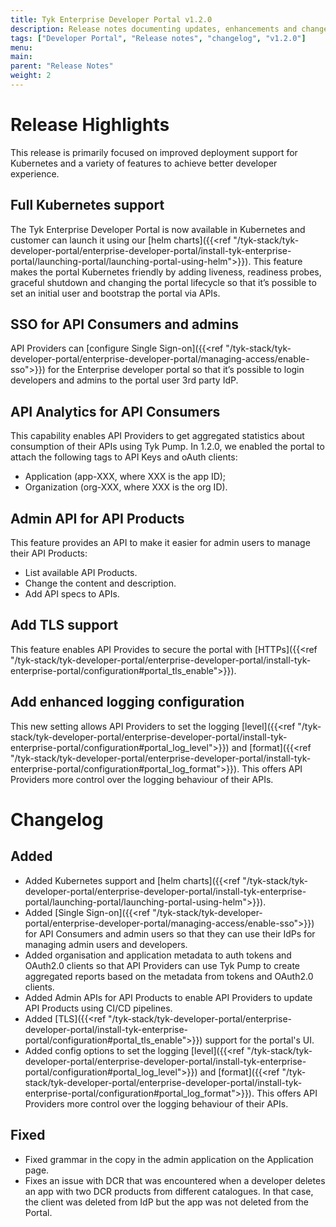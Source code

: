 ```yaml
---
title: Tyk Enterprise Developer Portal v1.2.0
description: Release notes documenting updates, enhancements and changes for Tyk Enterprise Developer Portal v1.2.0
tags: ["Developer Portal", "Release notes", "changelog", "v1.2.0"]
menu:
main:
parent: "Release Notes"
weight: 2
---
```


# Release Highlights
This release is primarily focused on improved deployment support for Kubernetes and a variety of features to achieve better developer experience.

## Full Kubernetes support
The Tyk Enterprise Developer Portal is now available in Kubernetes and customer can launch it using our [helm charts]({{<ref "/tyk-stack/tyk-developer-portal/enterprise-developer-portal/install-tyk-enterprise-portal/launching-portal/launching-portal-using-helm">}}). This feature makes the portal Kubernetes friendly by adding liveness, readiness probes, graceful shutdown and changing the portal lifecycle so that it’s possible to set an initial user and bootstrap the portal via APIs.

## SSO for API Consumers and admins
API Providers can [configure Single Sign-on]({{<ref "/tyk-stack/tyk-developer-portal/enterprise-developer-portal/managing-access/enable-sso">}}) for the Enterprise developer portal so that it’s possible to login developers and admins to the portal user 3rd party IdP.

## API Analytics for API Consumers
This capability enables API Providers to get aggregated statistics about consumption of their APIs using Tyk Pump. In 1.2.0, we enabled the portal to attach the following tags to API Keys and oAuth clients:
- Application (app-XXX, where XXX is the app ID); 
- Organization (org-XXX, where XXX is the org ID).

## Admin API for API Products
This feature provides an API to make it easier for admin users to manage their API Products:
- List available API Products.
- Change the content and description.
- Add API specs to APIs.

## Add TLS support
This feature enables API Provides to secure the portal with [HTTPs]({{<ref "/tyk-stack/tyk-developer-portal/enterprise-developer-portal/install-tyk-enterprise-portal/configuration#portal_tls_enable">}}).

## Add enhanced logging configuration
This new setting allows API Providers to set the logging [level]({{<ref "/tyk-stack/tyk-developer-portal/enterprise-developer-portal/install-tyk-enterprise-portal/configuration#portal_log_level">}}) and [format]({{<ref "/tyk-stack/tyk-developer-portal/enterprise-developer-portal/install-tyk-enterprise-portal/configuration#portal_log_format">}}). This offers API Providers more control over the logging behaviour of their APIs.

# Changelog

## Added
- Added Kubernetes support and [helm charts]({{<ref "/tyk-stack/tyk-developer-portal/enterprise-developer-portal/install-tyk-enterprise-portal/launching-portal/launching-portal-using-helm">}}).
- Added [Single Sign-on]({{<ref "/tyk-stack/tyk-developer-portal/enterprise-developer-portal/managing-access/enable-sso">}}) for API Consumers and admin users so that they can use their IdPs for managing admin users and developers.
- Added organisation and application metadata to auth tokens and OAuth2.0 clients so that API Providers can use Tyk Pump to create aggregated reports based on the metadata from tokens and OAuth2.0 clients.
- Added Admin APIs for API Products to enable API Providers to update API Products using CI/CD pipelines.
- Added [TLS]({{<ref "/tyk-stack/tyk-developer-portal/enterprise-developer-portal/install-tyk-enterprise-portal/configuration#portal_tls_enable">}}) support for the portal's UI.
- Added config options to set the logging [level]({{<ref "/tyk-stack/tyk-developer-portal/enterprise-developer-portal/install-tyk-enterprise-portal/configuration#portal_log_level">}}) and [format]({{<ref "/tyk-stack/tyk-developer-portal/enterprise-developer-portal/install-tyk-enterprise-portal/configuration#portal_log_format">}}). This offers API Providers more control over the logging behaviour of their APIs.


## Fixed
- Fixed grammar in the copy in the admin application on the Application page.
- Fixes an issue with DCR that was encountered when a developer deletes an app with two DCR products from different catalogues.  In that case, the client was deleted from IdP but the app was not deleted from the Portal.